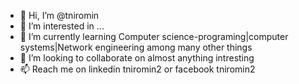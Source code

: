 - 👋 Hi, I’m @tniromin
- 👀 I’m interested in ...
- 🌱 I’m currently learning Computer science-programing|computer systems|Network engineering  among many other things
- 💞️ I’m looking to collaborate on almost anything intresting
- 📫 Reach me on linkedin tniromin2 or facebook tniromin2

<!---
tniromin/tniromin is a ✨ special ✨ repository because its `README.md` (this file) appears on your GitHub profile.
You can click the Preview link to take a look at your changes.
--->

